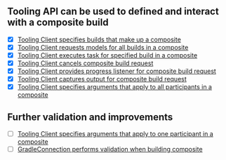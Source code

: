 ## Tooling API can be used to defined and interact with a composite build

- [x] [Tooling Client specifies builds that make up a composite](define-composite.md)
- [x] [Tooling Client requests models for all builds in a composite](request-models.md)
- [x] [Tooling Client executes task for specified build in a composite](execute-task.md)
- [x] [Tooling Client cancels composite build request](cancel-request.md)
- [x] [Tooling Client provides progress listener for composite build request](progress-listener.md)
- [x] [Tooling Client captures output for composite build request](capture-output.md)
- [x] [Tooling Client specifies arguments that apply to all participants in a composite](provide-arguments.md)

## Further validation and improvements

- [ ] [Tooling Client specifies arguments that apply to one participant in a composite ](per-participant-configuration.md)
- [ ] [GradleConnection performs validation when building composite](composite-validation.md)
